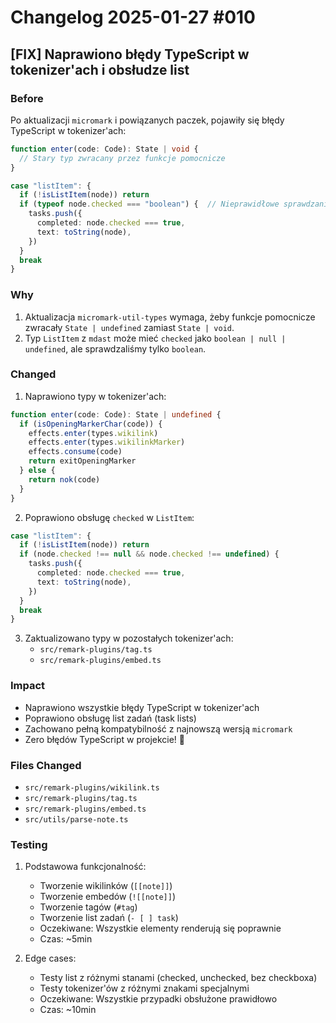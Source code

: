 # Changelog 2025-01-27 #010

## [FIX] Naprawiono błędy TypeScript w tokenizer'ach i obsłudze list

### Before
Po aktualizacji `micromark` i powiązanych paczek, pojawiły się błędy TypeScript w tokenizer'ach:

```typescript:src/remark-plugins/wikilink.ts
function enter(code: Code): State | void {
  // Stary typ zwracany przez funkcje pomocnicze
}
```

```typescript:src/utils/parse-note.ts
case "listItem": {
  if (!isListItem(node)) return
  if (typeof node.checked === "boolean") {  // Nieprawidłowe sprawdzanie typu
    tasks.push({
      completed: node.checked === true,
      text: toString(node),
    })
  }
  break
}
```

### Why
1. Aktualizacja `micromark-util-types` wymaga, żeby funkcje pomocnicze zwracały `State | undefined` zamiast `State | void`.
2. Typ `ListItem` z `mdast` może mieć `checked` jako `boolean | null | undefined`, ale sprawdzaliśmy tylko `boolean`.

### Changed
1. Naprawiono typy w tokenizer'ach:

```typescript:src/remark-plugins/wikilink.ts
function enter(code: Code): State | undefined {
  if (isOpeningMarkerChar(code)) {
    effects.enter(types.wikilink)
    effects.enter(types.wikilinkMarker)
    effects.consume(code)
    return exitOpeningMarker
  } else {
    return nok(code)
  }
}
```

2. Poprawiono obsługę `checked` w `ListItem`:

```typescript:src/utils/parse-note.ts
case "listItem": {
  if (!isListItem(node)) return
  if (node.checked !== null && node.checked !== undefined) {
    tasks.push({
      completed: node.checked === true,
      text: toString(node),
    })
  }
  break
}
```

3. Zaktualizowano typy w pozostałych tokenizer'ach:
   - `src/remark-plugins/tag.ts`
   - `src/remark-plugins/embed.ts`

### Impact
- Naprawiono wszystkie błędy TypeScript w tokenizer'ach
- Poprawiono obsługę list zadań (task lists)
- Zachowano pełną kompatybilność z najnowszą wersją `micromark`
- Zero błędów TypeScript w projekcie! 🎉

### Files Changed
- `src/remark-plugins/wikilink.ts`
- `src/remark-plugins/tag.ts`
- `src/remark-plugins/embed.ts`
- `src/utils/parse-note.ts`

### Testing
1. Podstawowa funkcjonalność:
   - Tworzenie wikilinków (`[[note]]`)
   - Tworzenie embedów (`![[note]]`)
   - Tworzenie tagów (`#tag`)
   - Tworzenie list zadań (`- [ ] task`)
   - Oczekiwane: Wszystkie elementy renderują się poprawnie
   - Czas: ~5min

2. Edge cases:
   - Testy list z różnymi stanami (checked, unchecked, bez checkboxa)
   - Testy tokenizer'ów z różnymi znakami specjalnymi
   - Oczekiwane: Wszystkie przypadki obsłużone prawidłowo
   - Czas: ~10min 